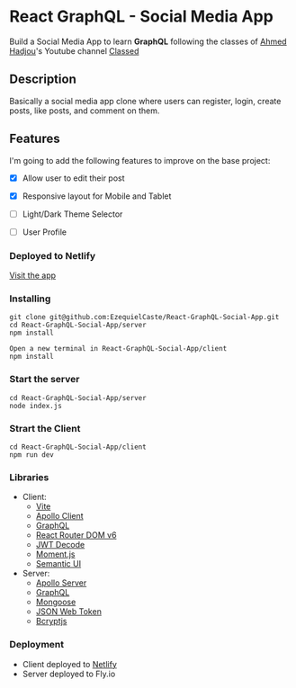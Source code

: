 # React GraphQL - Social Media App

Build a Social Media App to learn **GraphQL** following the classes of [Ahmed Hadjou](https://github.com/hidjou)'s Youtube channel [Classed](https://www.youtube.com/playlist?list=PLMhAeHCz8S3_pgb-j51QnCEhXNj5oyl8n)

## Description

Basically a social media app clone where users can register, login, create posts, like posts, and comment on them.

## Features

I'm going to add the following features to improve on the base project:
- [X] Allow user to edit their post
- [X] Responsive layout for Mobile and Tablet
- [ ] Light/Dark Theme Selector
- [ ] User Profile



### Deployed to Netlify

[Visit the app](https://ezecaste-social-app.netlify.app/)

### Installing

```
git clone git@github.com:EzequielCaste/React-GraphQL-Social-App.git
cd React-GraphQL-Social-App/server
npm install

Open a new terminal in React-GraphQL-Social-App/client
npm install
```

### Start the server
```
cd React-GraphQL-Social-App/server
node index.js
```

### Strart the Client
```
cd React-GraphQL-Social-App/client
npm run dev
```
### Libraries
- Client:
  - [Vite](https://vitejs.dev/)
  - [Apollo Client](https://www.apollographql.com/docs/react/)
  - [GraphQL](https://graphql.org/learn/)
  - [React Router DOM v6](https://reactrouter.com/en/main)
  - [JWT Decode](https://www.npmjs.com/package/jwt-decode)
  - [Moment.js](https://momentjs.com/docs/)
  - [Semantic UI](https://semantic-ui.com/introduction/getting-started.html)
- Server: 
  - [Apollo Server](https://www.apollographql.com/docs/apollo-server/getting-started)
  - [GraphQL](https://graphql.org/learn/)
  - [Mongoose](https://mongoosejs.com/docs/guide.html)
  - [JSON Web Token](https://jwt.io/introduction)
  - [Bcryptjs](https://www.npmjs.com/package/bcryptjs)
  
### Deployment
- Client deployed to [Netlify](https://ezecaste-social-app.netlify.app/)
- Server deployed to Fly.io
